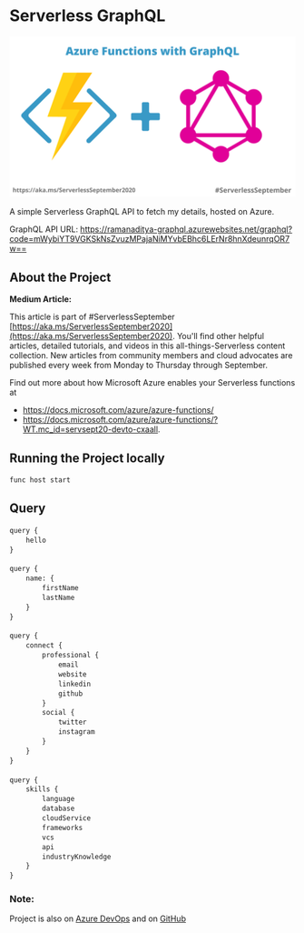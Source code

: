 # Serverless GraphQL

![](./images/azure_func.png)

A simple Serverless GraphQL API to fetch my details, hosted on Azure.

GraphQL API URL: https://ramanaditya-graphql.azurewebsites.net/graphql?code=mWybiYT9VGKSkNsZvuzMPajaNiMYvbEBhc6LErNr8hnXdeunrqOR7w==


## About the Project
**Medium Article:** 

This article is part of #ServerlessSeptember [https://aka.ms/ServerlessSeptember2020](https://aka.ms/ServerlessSeptember2020). You'll find other helpful articles, detailed tutorials, and videos in this all-things-Serverless content collection. New articles from community members and cloud advocates are published every week from Monday to Thursday through September. 

Find out more about how Microsoft Azure enables your Serverless functions at
- https://docs.microsoft.com/azure/azure-functions/
- https://docs.microsoft.com/azure/azure-functions/?WT.mc_id=servsept20-devto-cxaall.

## Running the Project locally
```bash
func host start
```

## Query
```txt
query {
    hello
}

query {
    name: {
        firstName
        lastName
    }
}

query {
    connect {
        professional {
            email
            website
            linkedin
            github
        }
        social {
            twitter
            instagram
        }
    }
}

query {
    skills {
        language
        database
        cloudService
        frameworks
        vcs
        api
        industryKnowledge
    }
}

```

### Note:
Project is also on [Azure DevOps](https://bellatrixdata@dev.azure.com/bellatrixdata/serverless-graphql/_git/serverless-graphql) and on [GitHub](https://github.com/ramanaditya/serverless-graphql.git)
